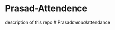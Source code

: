 # Prasad-Attendence
description of this repo
#   P r a s a d _ m a n u a l _ a t t e n d a n c e  
 
